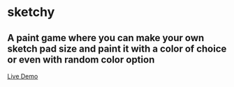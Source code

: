 # sketchy

## A paint game where you can make your own sketch pad size and paint it with a color of choice or even with random color option

[Live Demo](https://moe127.github.io/sketchy/)
